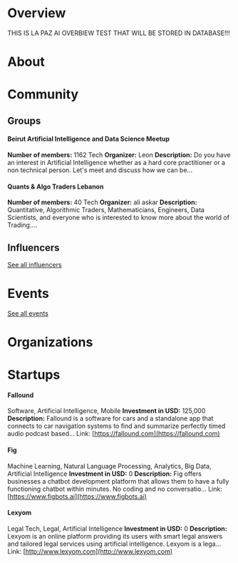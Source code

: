 <!-- TITLE: Beirut AI -->
<!-- SUBTITLE: ECOSYSTEM -->




<div class=CityPageSpecific>

# Overview
<div class=overview>

THIS IS LA PAZ AI OVERBIEW TEST THAT WILL BE STORED IN DATABASE!!!

</div>

# About
<div class=status>

</div>

</div>

# Community

## Groups
<div class=groups>

#### Beirut Artificial Intelligence and Data Science Meetup
**Number of members:** 1162
Tech
**Organizer:** Leon
**Description:** Do you have an interest in Artificial Intelligence whether as a hard core practitioner or a non technical person. Let's meet and discuss how we can be...

#### Quants & Algo Traders Lebanon
**Number of members:** 40
Tech
**Organizer:** ali askar
**Description:** Quantitative, Algorithmic Traders, Mathematicians, Engineers, Data Scientists, and everyone who is interested to know more about the world of Trading....


</div>

## Influencers
<div class=influencers>


</div>

[See all influencers](./community)
# Events
<div class=events>


</div>

[See all events](./events)
# Organizations
<div class=organizations>


</div>

# Startups
<div class=startups>

#### Fallound
Software, Artificial Intelligence, Mobile
**Investment in USD:** 125,000
**Description:** Fallound is a software for cars and a standalone app that connects to car navigation systems to find and summarize perfectly timed audio podcast based...
Link: [https://fallound.com](https://fallound.com)

#### Fig
Machine Learning, Natural Language Processing, Analytics, Big Data, Artificial Intelligence
**Investment in USD:** 0
**Description:** Fig offers businesses a chatbot development platform that allows them to have a fully functioning chatbot within minutes. No coding and no conversatio...
Link: [https://www.figbots.ai](https://www.figbots.ai)

#### Lexyom
Legal Tech, Legal, Artificial Intelligence
**Investment in USD:** 0
**Description:** Lexyom is an online platform providing its users with smart legal answers and tailored legal services using artificial intelligence.  Lexyom is a lega...
Link: [http://www.lexyom.com](http://www.lexyom.com)



</div>





